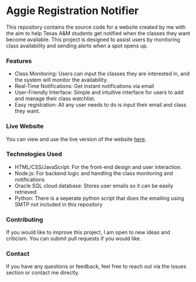 # Aggie Registration Notifier

This repository contains the source code for a website created by me with the aim to help Texas A&M students get notified when the classes they want become available. This project is designed to assist users by monitoring class availability and sending alerts when a spot opens up.

### Features
- Class Monitoring: Users can input the classes they are interested in, and the system will monitor the availability.
- Real-Time Notifications: Get instant notifications via email
- User-Friendly Interface: Simple and intuitive interface for users to add and manage their class watchlist.
- Easy registration: All any user needs to do is input their email and class they want.

### Live Website
You can view and use the live version of the website [here](https://aggienotify.us).

### Technologies Used
- HTML/CSS/JavaScript: For the front-end design and user interaction.
- Node.js: For backend logic and handling the class monitoring and notifications
- Oracle SQL cloud database: Stores user emails so it can be easily retrieved
- Python: There is a seperate python script that does the emailing using SMTP not included in this repository

### Contributing
If you would like to improve this project, I am open to new ideas and criticism. You can submit pull requests if you would like. 

### Contact
If you have any questions or feedback, feel free to reach out via the issues section or contact me directly.
